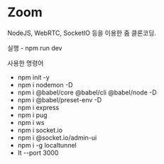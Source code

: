 # Zoom

NodeJS, WebRTC, SocketIO 등을 이용한 줌 클론코딩.

실행 - npm run dev

사용한 명령어
- npm init -y
- npm i nodemon -D
- npm i @babel/core @babel/cli @babel/node -D
- npm i @babel/preset-env -D
- npm i express
- npm i pug
- npm i ws
- npm i socket.io
- npm i @socket.io/admin-ui
- npm i -g localtunnel
- lt --port 3000